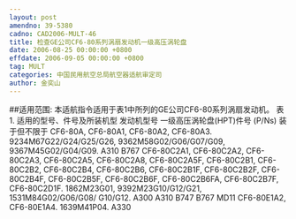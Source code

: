 ```yaml
---
layout: post
amendno: 39-5380
cadno: CAD2006-MULT-46
title: 检查GE公司CF6-80系列涡扇发动机一级高压涡轮盘
date: 2006-08-25 00:00:00 +0800
effdate: 2006-09-05 00:00:00 +0800
tag: MULT
categories: 中国民用航空总局航空器适航审定司
author: 金奕山
---
```


##适用范围:
本适航指令适用于表1中所列的GE公司CF6-80系列涡扇发动机。 表1. 适用的型号、件号及所装机型
发动机型号 一级高压涡轮盘(HPT)件号 (P/Ns)  装于但不限于
CF6-80A, CF6-80A1, CF6-80A2, CF6-80A3.  9234M67G22/G24/G25/G26, 9362M58G02/G06/G07/G09, 9367M45G02/G04/G09.  A310 B767
CF6-80C2A1, CF6-80C2A2, CF6-80C2A3, CF6-80C2A5, CF6-80C2A8, CF6-80C2A5F, CF6-80C2B1, CF6-80C2B2, CF6-80C2B4, CF6-80C2B6, CF6-80C2B1F, CF6-80C2B2F, CF6-80C2B4F, CF6-80C2B5F, CF6-80C2B6F, CF6-80C2B6FA, CF6-80C2B7F, CF6-80C2D1F.  1862M23G01, 9392M23G10/G12/G21, 1531M84G02/G06/G08/ G10/G12.  A300 A310 B747 B767 MD11
CF6-80E1A2, CF6-80E1A4.  1639M41P04.  A330

